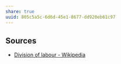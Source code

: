 ```yaml
---
share: true
uuid: 805c5a5c-6d6d-45e1-8677-dd920eb61c97
---
```

## Sources

* [Division of labour - Wikipedia](https://en.wikipedia.org/wiki/Division_of_labour)
